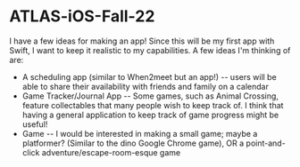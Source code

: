 # ATLAS-iOS-Fall-22

I have a few ideas for making an app! Since this will be my first app with Swift, I want to keep it realistic to my capabilities. A few ideas I'm thinking of are:

* A scheduling app (similar to When2meet but an app!) -- users will be able to share their availability with friends and family on a calendar
* Game Tracker/Journal App -- Some games, such as Animal Crossing, feature collectables that many people wish to keep track of. I think that having a general application to keep track of game progress might be useful!
* Game -- I would be interested in making a small game; maybe a platformer? (Similar to the dino Google Chrome game), OR a point-and-click adventure/escape-room-esque game
